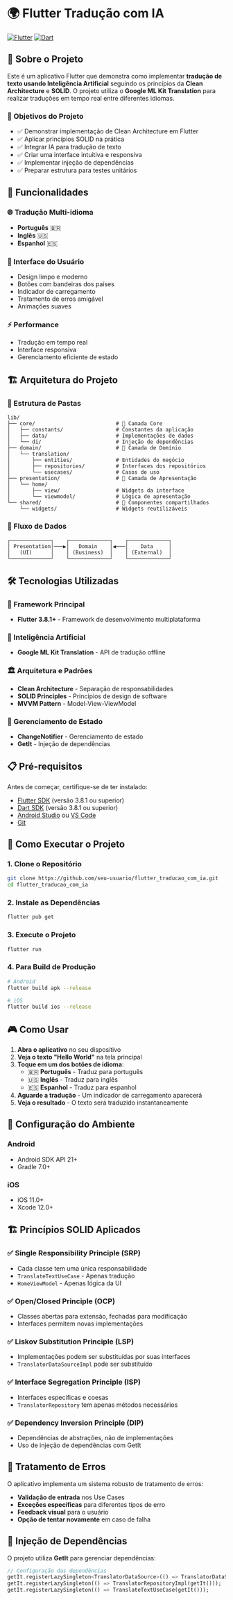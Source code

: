 # 🌍 Flutter Tradução com IA

[![Flutter](https://img.shields.io/badge/Flutter-3.8.1+-blue.svg)](https://flutter.dev/)
[![Dart](https://img.shields.io/badge/Dart-3.8.1+-blue.svg)](https://dart.dev/)

## 📖 Sobre o Projeto

Este é um aplicativo Flutter que demonstra como implementar **tradução de texto usando Inteligência Artificial** seguindo os princípios da **Clean Architecture** e **SOLID**. O projeto utiliza o **Google ML Kit Translation** para realizar traduções em tempo real entre diferentes idiomas.

### 🎯 Objetivos do Projeto

- ✅ Demonstrar implementação de Clean Architecture em Flutter
- ✅ Aplicar princípios SOLID na prática
- ✅ Integrar IA para tradução de texto
- ✅ Criar uma interface intuitiva e responsiva
- ✅ Implementar injeção de dependências
- ✅ Preparar estrutura para testes unitários

## 🚀 Funcionalidades

### 🌐 Tradução Multi-idioma
- **Português** 🇧🇷
- **Inglês** 🇺🇸  
- **Espanhol** 🇪🇸

### 🎨 Interface do Usuário
- Design limpo e moderno
- Botões com bandeiras dos países
- Indicador de carregamento
- Tratamento de erros amigável
- Animações suaves

### ⚡ Performance
- Tradução em tempo real
- Interface responsiva
- Gerenciamento eficiente de estado

## 🏗️ Arquitetura do Projeto

### 📁 Estrutura de Pastas

```
lib/
├── core/                          # 🎯 Camada Core
│   ├── constants/                 # Constantes da aplicação
│   ├── data/                      # Implementações de dados
│   └── di/                        # Injeção de dependências
├── domain/                        # 🧠 Camada de Domínio
│   └── translation/
│       ├── entities/              # Entidades do negócio
│       ├── repositories/          # Interfaces dos repositórios
│       └── usecases/              # Casos de uso
├── presentation/                  # 🎨 Camada de Apresentação
│   └── home/
│       ├── view/                  # Widgets da interface
│       └── viewmodel/             # Lógica de apresentação
└── shared/                        # 🔧 Componentes compartilhados
    └── widgets/                   # Widgets reutilizáveis
```

### 🔄 Fluxo de Dados

```
┌─────────────┐    ┌─────────────┐    ┌─────────────┐
│ Presentation│───▶│   Domain    │◀───│    Data     │
│   (UI)      │    │ (Business)  │    │ (External)  │
└─────────────┘    └─────────────┘    └─────────────┘
```

## 🛠️ Tecnologias Utilizadas

### 📱 Framework Principal
- **Flutter 3.8.1+** - Framework de desenvolvimento multiplataforma

### 🤖 Inteligência Artificial
- **Google ML Kit Translation** - API de tradução offline

### 🏛️ Arquitetura e Padrões
- **Clean Architecture** - Separação de responsabilidades
- **SOLID Principles** - Princípios de design de software
- **MVVM Pattern** - Model-View-ViewModel

### 🔧 Gerenciamento de Estado
- **ChangeNotifier** - Gerenciamento de estado
- **GetIt** - Injeção de dependências

## 📋 Pré-requisitos

Antes de começar, certifique-se de ter instalado:

- [Flutter SDK](https://flutter.dev/docs/get-started/install) (versão 3.8.1 ou superior)
- [Dart SDK](https://dart.dev/get-dart) (versão 3.8.1 ou superior)
- [Android Studio](https://developer.android.com/studio) ou [VS Code](https://code.visualstudio.com/)
- [Git](https://git-scm.com/)

## 🚀 Como Executar o Projeto

### 1. Clone o Repositório
```bash
git clone https://github.com/seu-usuario/flutter_traducao_com_ia.git
cd flutter_traducao_com_ia
```

### 2. Instale as Dependências
```bash
flutter pub get
```

### 3. Execute o Projeto
```bash
flutter run
```

### 4. Para Build de Produção
```bash
# Android
flutter build apk --release

# iOS
flutter build ios --release
```

## 🎮 Como Usar

1. **Abra o aplicativo** no seu dispositivo
2. **Veja o texto "Hello World"** na tela principal
3. **Toque em um dos botões de idioma**:
   - 🇧🇷 **Português** - Traduz para português
   - 🇺🇸 **Inglês** - Traduz para inglês  
   - 🇪🇸 **Espanhol** - Traduz para espanhol
4. **Aguarde a tradução** - Um indicador de carregamento aparecerá
5. **Veja o resultado** - O texto será traduzido instantaneamente

## 🔧 Configuração do Ambiente

### Android
- Android SDK API 21+
- Gradle 7.0+

### iOS
- iOS 11.0+
- Xcode 12.0+

## 🏗️ Princípios SOLID Aplicados

### ✅ Single Responsibility Principle (SRP)
- Cada classe tem uma única responsabilidade
- `TranslateTextUseCase` - Apenas tradução
- `HomeViewModel` - Apenas lógica da UI

### ✅ Open/Closed Principle (OCP)
- Classes abertas para extensão, fechadas para modificação
- Interfaces permitem novas implementações

### ✅ Liskov Substitution Principle (LSP)
- Implementações podem ser substituídas por suas interfaces
- `TranslatorDataSourceImpl` pode ser substituído

### ✅ Interface Segregation Principle (ISP)
- Interfaces específicas e coesas
- `TranslatorRepository` tem apenas métodos necessários

### ✅ Dependency Inversion Principle (DIP)
- Dependências de abstrações, não de implementações
- Uso de injeção de dependências com GetIt

## 🚨 Tratamento de Erros

O aplicativo implementa um sistema robusto de tratamento de erros:

- **Validação de entrada** nos Use Cases
- **Exceções específicas** para diferentes tipos de erro
- **Feedback visual** para o usuário
- **Opção de tentar novamente** em caso de falha

## 🔄 Injeção de Dependências

O projeto utiliza **GetIt** para gerenciar dependências:

```dart
// Configuração das dependências
getIt.registerLazySingleton<TranslatorDataSource>(() => TranslatorDataSourceImpl());
getIt.registerLazySingleton(() => TranslatorRepositoryImpl(getIt()));
getIt.registerLazySingleton(() => TranslateTextUseCase(getIt()));
```